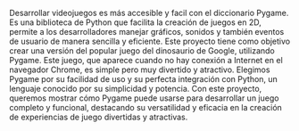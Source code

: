 Desarrollar videojuegos es más accesible y facil con el diccionario Pygame. Es una biblioteca de Python que facilita la creación de juegos en 2D, permite a los desarrolladores manejar gráficos, sonidos y también eventos de usuario de manera sencilla y eficiente.
Este proyecto tiene como objetivo crear una versión del popular juego del dinosaurio de Google, utilizando Pygame. Este juego, que aparece cuando no hay conexión a Internet en el navegador Chrome, es simple pero muy divertido y atractivo. Elegimos Pygame por su facilidad de uso y su perfecta integración con Python, un lenguaje conocido por su simplicidad y potencia.
Con este proyecto, queremos mostrar cómo Pygame puede usarse para desarrollar un juego completo y funcional, destacando su versatilidad y eficacia en la creación de experiencias de juego divertidas y atractivas.

